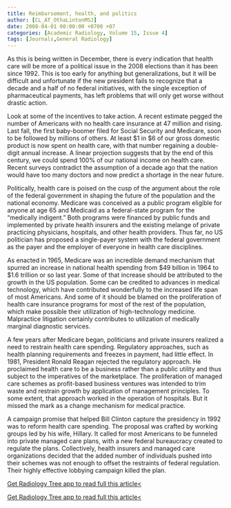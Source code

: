 ```yaml
---
title: Reimbursement, health, and politics
author: [CL_AT_OthaLintonMSJ]
date: 2008-04-01 00:00:00 +0700 +07
categories: [Academic Radiology, Volume 15, Issue 4]
tags: [Journals,General Radiology]
---
```

As this is being written in December, there is every indication that health care will be more of a political issue in the 2008 elections than it has been since 1992. This is too early for anything but generalizations, but it will be difficult and unfortunate if the new president fails to recognize that a decade and a half of no federal initiatives, with the single exception of pharmaceutical payments, has left problems that will only get worse without drastic action.

Look at some of the incentives to take action. A recent estimate pegged the number of Americans with no health care insurance at 47 million and rising. Last fall, the first baby-boomer filed for Social Security and Medicare, soon to be followed by millions of others. At least $1 in $6 of our gross domestic product is now spent on health care, with that number regaining a double-digit annual increase. A linear projection suggests that by the end of this century, we could spend 100% of our national income on health care. Recent surveys contradict the assumption of a decade ago that the nation would have too many doctors and now predict a shortage in the near future.

Politically, health care is poised on the cusp of the argument about the role of the federal government in shaping the future of the population and the national economy. Medicare was conceived as a public program eligible for anyone at age 65 and Medicaid as a federal-state program for the “medically indigent.” Both programs were financed by public funds and implemented by private health insurers and the existing melange of private practicing physicians, hospitals, and other health providers. Thus far, no US politician has proposed a single-payer system with the federal government as the payer and the employer of everyone in health care disciplines.

As enacted in 1965, Medicare was an incredible demand mechanism that spurred an increase in national health spending from $49 billion in 1964 to $1.6 trillion or so last year. Some of that increase should be attributed to the growth in the US population. Some can be credited to advances in medical technology, which have contributed wonderfully to the increased life span of most Americans. And some of it should be blamed on the proliferation of health care insurance programs for most of the rest of the population, which make possible their utilization of high-technology medicine. Malpractice litigation certainly contributes to utilization of medically marginal diagnostic services.

A few years after Medicare began, politicians and private insurers realized a need to restrain health care spending. Regulatory approaches, such as health planning requirements and freezes in payment, had little effect. In 1981, President Ronald Reagan rejected the regulatory approach. He proclaimed health care to be a business rather than a public utility and thus subject to the imperatives of the marketplace. The proliferation of managed care schemes as profit-based business ventures was intended to trim waste and restrain growth by application of management principles. To some extent, that approach worked in the operation of hospitals. But it missed the mark as a change mechanism for medical practice.

A campaign promise that helped Bill Clinton capture the presidency in 1992 was to reform health care spending. The proposal was crafted by working groups led by his wife, Hillary. It called for most Americans to be funneled into private managed care plans, with a new federal bureaucracy created to regulate the plans. Collectively, health insurers and managed care organizations decided that the added number of individuals pushed into their schemes was not enough to offset the restraints of federal regulation. Their highly effective lobbying campaign killed the plan.

[Get Radiology Tree app to read full this article<](https://clinicalpub.com/app)

[Get Radiology Tree app to read full this article<](https://clinicalpub.com/app)